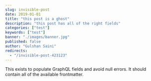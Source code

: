 ```yaml
---
slug: invisible-post
date: 2019-01-01
title: "this post is a ghost"
description: "this post has all of the right fields"
categories: ["test"]
keywords: ["test"]
banner: "./images/banner.jpg"
published: false
author: "Gulshan Saini"
redirects:
  - "/invisible-post-423123"
---
```


This exists to populate GraphQL fields and avoid null errors. It should contain all of the available frontmatter.
